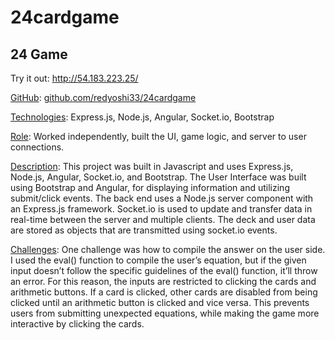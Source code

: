 # 24cardgame

<h2>24 Game</h2>
		<p>Try it out: <a class='link' href="http://54.183.223.25/" target="_blank">http://54.183.223.25/</a></p>
		<p><u>GitHub</u>: <a class='link' href='https://github.com/redyoshi33/24cardgame' target="_blank">github.com/redyoshi33/24cardgame</a></p>
		<p><u>Technologies</u>:  Express.js, Node.js, Angular, Socket.io, Bootstrap </p>
		<p><u>Role</u>: Worked independently, built the UI, game logic, and server to user connections.</p>
		<p><u>Description</u>: This project was built in Javascript and uses Express.js, Node.js, Angular, Socket.io, and Bootstrap. The User Interface was built using Bootstrap and Angular, for displaying information and utilizing submit/click events. The back end uses a Node.js server component with an Express.js framework. Socket.io is used to update and transfer data in real-time between the server and multiple clients. The deck and user data are stored as objects that are transmitted using socket.io events. </p>
		<p><u>Challenges</u>: 
	     One challenge was how to compile the answer on the user side. I used the eval() function to compile the user’s equation, but if the given input doesn’t follow the specific guidelines of the eval() function, it’ll throw an error. For this reason, the inputs are restricted to clicking the cards and arithmetic buttons. If a card is clicked, other cards are disabled from being clicked until an arithmetic button is clicked and vice versa. This prevents users from submitting unexpected equations, while making the game more interactive by clicking the cards.</p>
